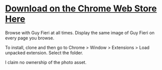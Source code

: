 # [Download on the Chrome Web Store Here](https://chrome.google.com/webstore/detail/browse-with-guy/pffcpolokheijlggcplcbkadpgkhmomj?hl=en-US)


Browse with Guy Fieri at all times. Display the same image of Guy Fieri on every page you browse.

To install, clone and then go to Chrome > Window > Extensions > Load unpacked extension. Select the folder.

I claim no ownership of the photo asset.